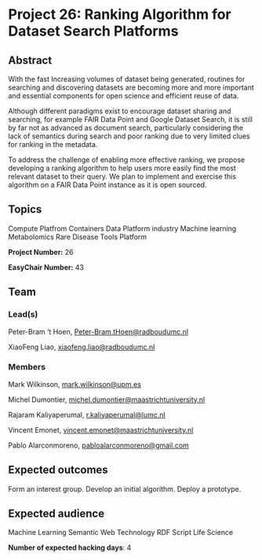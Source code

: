 # Project 26: Ranking Algorithm for Dataset Search Platforms

## Abstract

With the fast Increasing volumes of dataset being generated, routines for searching and discovering datasets are becoming more and more important and essential components for open science and efficient reuse of data.

Although different paradigms exist to encourage dataset sharing and searching, for example FAIR Data Point and Google Dataset Search, it is still by far not as advanced as document search, particularly considering the lack of semantics during search and poor ranking due to very limited clues for ranking in the metadata.

To address the challenge of enabling more effective ranking, we propose developing a ranking algorithm to help users more easily find the most relevant dataset to their query. We plan to implement and exercise this algorithm on a FAIR Data Point instance as it is open sourced.

## Topics

Compute Platfrom
Containers
Data Platform
industry
Machine learning
Metabolomics
Rare Disease
Tools Platform

**Project Number:** 26



**EasyChair Number:** 43

## Team

### Lead(s)

Peter-Bram ‘t Hoen, Peter-Bram.tHoen@radboudumc.nl

XiaoFeng Liao, xiaofeng.liao@radboudumc.nl

### Members
Mark Wilkinson, mark.wilkinson@upm.es

Michel Dumontier, michel.dumontier@maastrichtuniversity.nl

Rajaram Kaliyaperumal, r.kaliyaperumal@lumc.nl

Vincent Emonet, vincent.emonet@maastrichtuniversity.nl

Pablo Alarconmoreno, pabloalarconmoreno@gmail.com

## Expected outcomes

Form an interest group.
Develop an initial algorithm.
Deploy a prototype.

## Expected audience

Machine Learning
Semantic Web Technology
RDF
Script
Life Science

**Number of expected hacking days**: 4

